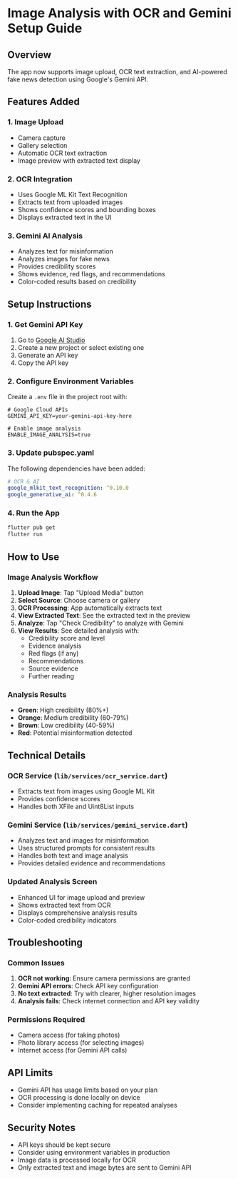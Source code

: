 # Image Analysis with OCR and Gemini Setup Guide

## Overview
The app now supports image upload, OCR text extraction, and AI-powered fake news detection using Google's Gemini API.

## Features Added

### 1. Image Upload
- Camera capture
- Gallery selection
- Automatic OCR text extraction
- Image preview with extracted text display

### 2. OCR Integration
- Uses Google ML Kit Text Recognition
- Extracts text from uploaded images
- Shows confidence scores and bounding boxes
- Displays extracted text in the UI

### 3. Gemini AI Analysis
- Analyzes text for misinformation
- Analyzes images for fake news
- Provides credibility scores
- Shows evidence, red flags, and recommendations
- Color-coded results based on credibility

## Setup Instructions

### 1. Get Gemini API Key
1. Go to [Google AI Studio](https://aistudio.google.com/)
2. Create a new project or select existing one
3. Generate an API key
4. Copy the API key

### 2. Configure Environment Variables
Create a `.env` file in the project root with:

```env
# Google Cloud APIs
GEMINI_API_KEY=your-gemini-api-key-here

# Enable image analysis
ENABLE_IMAGE_ANALYSIS=true
```

### 3. Update pubspec.yaml
The following dependencies have been added:
```yaml
# OCR & AI
google_mlkit_text_recognition: ^0.10.0
google_generative_ai: ^0.4.6
```

### 4. Run the App
```bash
flutter pub get
flutter run
```

## How to Use

### Image Analysis Workflow
1. **Upload Image**: Tap "Upload Media" button
2. **Select Source**: Choose camera or gallery
3. **OCR Processing**: App automatically extracts text
4. **View Extracted Text**: See the extracted text in the preview
5. **Analyze**: Tap "Check Credibility" to analyze with Gemini
6. **View Results**: See detailed analysis with:
   - Credibility score and level
   - Evidence analysis
   - Red flags (if any)
   - Recommendations
   - Source evidence
   - Further reading

### Analysis Results
- **Green**: High credibility (80%+)
- **Orange**: Medium credibility (60-79%)
- **Brown**: Low credibility (40-59%)
- **Red**: Potential misinformation detected

## Technical Details

### OCR Service (`lib/services/ocr_service.dart`)
- Extracts text from images using Google ML Kit
- Provides confidence scores
- Handles both XFile and Uint8List inputs

### Gemini Service (`lib/services/gemini_service.dart`)
- Analyzes text and images for misinformation
- Uses structured prompts for consistent results
- Handles both text and image analysis
- Provides detailed evidence and recommendations

### Updated Analysis Screen
- Enhanced UI for image upload and preview
- Shows extracted text from OCR
- Displays comprehensive analysis results
- Color-coded credibility indicators

## Troubleshooting

### Common Issues
1. **OCR not working**: Ensure camera permissions are granted
2. **Gemini API errors**: Check API key configuration
3. **No text extracted**: Try with clearer, higher resolution images
4. **Analysis fails**: Check internet connection and API key validity

### Permissions Required
- Camera access (for taking photos)
- Photo library access (for selecting images)
- Internet access (for Gemini API calls)

## API Limits
- Gemini API has usage limits based on your plan
- OCR processing is done locally on device
- Consider implementing caching for repeated analyses

## Security Notes
- API keys should be kept secure
- Consider using environment variables in production
- Image data is processed locally for OCR
- Only extracted text and image bytes are sent to Gemini API
